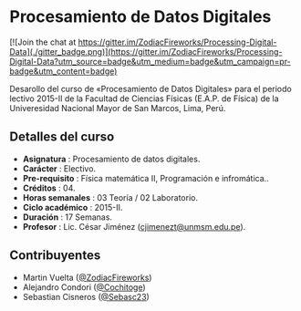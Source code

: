 Procesamiento de Datos Digitales
================================

[![Join the chat at https://gitter.im/ZodiacFireworks/Processing-Digital-Data](./gitter_badge.png)](https://gitter.im/ZodiacFireworks/Processing-Digital-Data?utm_source=badge&utm_medium=badge&utm_campaign=pr-badge&utm_content=badge)

Desarollo del curso de «Procesamiento de Datos Digitales» para el periodo lectivo 2015-II de la Facultad de Ciencias Físicas (E.A.P. de Física) de la Univeresidad Nacional Mayor de San Marcos, Lima, Perú.

## Detalles del curso
* **Asignatura** : Procesamiento de datos digitales.
* **Carácter** : Electivo.
* **Pre-requisito** : Física matemática II, Programación e infromática..
* **Créditos** : 04.
* **Horas semanales** : 03 Teoría / 02 Laboratorio.
* **Ciclo académico** : 2015-II.
* **Duración** : 17 Semanas.
* **Profesor** : Lic. César Jiménez (cjimenezt@unmsm.edu.pe).

## Contribuyentes
* Martin Vuelta ([@ZodiacFireworks](https://github.com/ZodiacFireworks))
* Alejandro Condori ([@Cochitoge](https://github.com/Cochitoge))
* Sebastian Cisneros ([@Sebasc23](https://github.com/Sebasc23))
